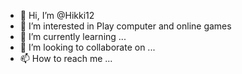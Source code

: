 - 👋 Hi, I’m @Hikki12
- 👀 I’m interested in Play computer and online games 
- 🌱 I’m currently learning ...
- 💞️ I’m looking to collaborate on ...
- 📫 How to reach me ...

<!---
Hikki12/Hikki12 is a ✨ special ✨ repository because its `README.md` (this file) appears on your GitHub profile.
You can click the Preview link to take a look at your changes.
--->
